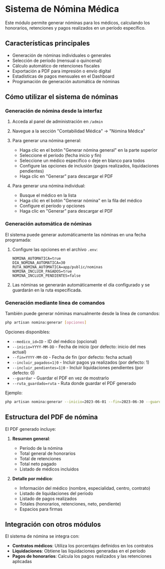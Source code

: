 # Sistema de Nómina Médica

Este módulo permite generar nóminas para los médicos, calculando los honorarios, retenciones y pagos realizados en un período específico.

## Características principales

- Generación de nóminas individuales o generales
- Selección de período (mensual o quincenal)
- Cálculo automático de retenciones fiscales
- Exportación a PDF para impresión o envío digital
- Estadísticas de pagos mensuales en el Dashboard
- Programación de generación automática de nóminas

## Cómo utilizar el sistema de nóminas

### Generación de nómina desde la interfaz

1. Acceda al panel de administración en `/admin`
2. Navegue a la sección "Contabilidad Médica" → "Nómina Médica"
3. Para generar una nómina general:
   - Haga clic en el botón "Generar nómina general" en la parte superior
   - Seleccione el período (fecha inicio y fin)
   - Seleccione un médico específico o deje en blanco para todos
   - Configure las opciones de inclusión (pagos realizados, liquidaciones pendientes)
   - Haga clic en "Generar" para descargar el PDF

4. Para generar una nómina individual:
   - Busque el médico en la lista
   - Haga clic en el botón "Generar nómina" en la fila del médico
   - Configure el período y opciones
   - Haga clic en "Generar" para descargar el PDF

### Generación automática de nóminas

El sistema puede generar automáticamente las nóminas en una fecha programada:

1. Configure las opciones en el archivo `.env`:
   ```
   NOMINA_AUTOMATICA=true
   DIA_NOMINA_AUTOMATICA=30
   RUTA_NOMINA_AUTOMATICA=app/public/nominas
   NOMINA_INCLUIR_PAGADOS=true
   NOMINA_INCLUIR_PENDIENTES=false
   ```

2. Las nóminas se generarán automáticamente el día configurado y se guardarán en la ruta especificada.

### Generación mediante línea de comandos

También puede generar nóminas manualmente desde la línea de comandos:

```bash
php artisan nomina:generar [opciones]
```

Opciones disponibles:
- `--medico_id=ID` - ID del médico (opcional)
- `--inicio=YYYY-MM-DD` - Fecha de inicio (por defecto: inicio del mes actual)
- `--fin=YYYY-MM-DD` - Fecha de fin (por defecto: fecha actual)
- `--incluir_pagados=1|0` - Incluir pagos ya realizados (por defecto: 1)
- `--incluir_pendientes=1|0` - Incluir liquidaciones pendientes (por defecto: 0)
- `--guardar` - Guardar el PDF en vez de mostrarlo
- `--ruta_guardado=ruta` - Ruta donde guardar el PDF generado

Ejemplo:
```bash
php artisan nomina:generar --inicio=2023-06-01 --fin=2023-06-30 --guardar
```

## Estructura del PDF de nómina

El PDF generado incluye:

1. **Resumen general**:
   - Período de la nómina
   - Total general de honorarios
   - Total de retenciones
   - Total neto pagado
   - Listado de médicos incluidos

2. **Detalle por médico**:
   - Información del médico (nombre, especialidad, centro, contrato)
   - Listado de liquidaciones del período
   - Listado de pagos realizados
   - Totales (honorarios, retenciones, neto, pendiente)
   - Espacios para firmas

## Integración con otros módulos

El sistema de nómina se integra con:

- **Contratos médicos**: Utiliza los porcentajes definidos en los contratos
- **Liquidaciones**: Obtiene las liquidaciones generadas en el período
- **Pagos de honorarios**: Calcula los pagos realizados y las retenciones aplicadas
